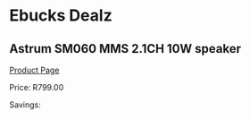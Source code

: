 
# Ebucks Dealz
## Astrum SM060 MMS 2.1CH 10W speaker
[Product Page](https://www.ebucks.com/web/shop/productSelected.do?prodId=1231353437&catId=1207273786)

Price: R799.00

Savings: 


	
